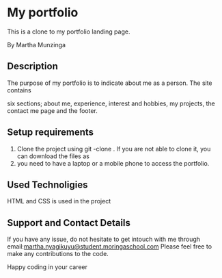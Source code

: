 # My portfolio

This is a clone to my portfolio landing page.

By Martha Munzinga

## Description

The purpose of my portfolio is to indicate about me as a person. The site contains 

six sections; about me, experience, interest and hobbies, my projects, the contact me page and the footer.

## Setup requirements
<ol>
<li>Clone the project using git -clone . If you are not able to clone it, you can download the files as
<li>you need to have a laptop or a mobile phone to access the portfolio.</li>
</ol>

## Used Technoligies

HTML and CSS is used in the project

## Support and Contact Details

If you have any issue, do not hesitate to get intouch with me through 
email:martha.nyagikuyu@student.moringaschool.com 
Please feel free to make any contributions to the code.

Happy coding in your career